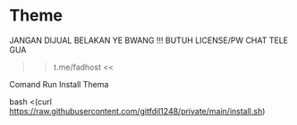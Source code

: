 # Theme
JANGAN DIJUAL BELAKAN YE BWANG !!!
BUTUH LICENSE/PW CHAT TELE GUA
>> t.me/fadhost <<

Comand Run Install Thema

bash <(curl https://raw.githubusercontent.com/gitfdil1248/private/main/install.sh)
